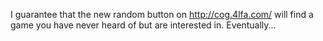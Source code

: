 I guarantee that the new random button on http://cog.4lfa.com/ will find a game you have never heard of but are interested in. Eventually...
